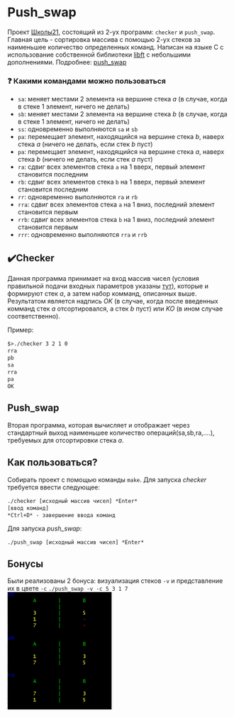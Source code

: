 # Push_swap

Проект [Школы21](https://21-school.ru/), состоящий из 2-ух программ: `checker` и `push_swap`. Главная цель - сортировка массива с помощью 2-ух стеков за наименьшее количество определенных команд. Написан на языке C с использование собственной библиотеки [libft](https://github.com/G4S-LA/libft) с небольшими дополнениями.
Подробнее: [push_swap](https://github.com/G4S-LA/Push_swap/blob/master/resources/push_swap.en.pdf)

### :question: Какими командами можно пользоваться

* `sa`: меняет местами 2 элемента на вершине стека *a* (в случае, когда в стеке 1 элемент, ничего не делать)
* `sb`: меняет местами 2 элемента на вершине стека *b* (в случае, когда в стеке 1 элемент, ничего не делать)
* `ss`: одновременно выполняются `sa` и `sb`
* `pa`: перемещает элемент, находящийся на вершине стека *b*, наверх стека *a* (ничего не делать, если стек *b* пуст)
* `pa`: перемещает элемент, находящийся на вершине стека *a*, наверх стека *b* (ничего не делать, если стек *a* пуст)
* `ra`: сдвиг всех элементов стека `a` на 1 вверх, первый элемент становится последним
* `rb`: сдвиг всех элементов стека `b` на 1 вверх, первый элемент становится последним
* `rr`: одновременно выполняются `ra` и `rb`
* `rra`: сдвиг всех элементов стека `a` на 1 вниз, последний элемент становится первым
* `rrb`: сдвиг всех элементов стека `b` на 1 вниз, последний элемент становится первым
* `rrr`: одновременно выполняются `rra` и `rrb`


## :heavy_check_mark:Checker
Данная программа принимает на вход массив чисел (условия правильной подачи входных параметров указаны [тут](https://github.com/G4S-LA/Push_swap/blob/master/resources/push_swap.en.pdf)), которые и формируют стек *a*, а затем набор комманд, описанных выше. Результатом является надпись *OK* (в случае, когда после введенных комманд стек *a* отсортировался, а стек *b* пуст) или *KO* (в ином случае соответственно).

Пример:
```
$>./checker 3 2 1 0
rra
pb
sa
rra
pa
OK
```
## Push_swap
Вторая программа, которая вычисляет и отображает через стандартный выход наименьшее количество операций(sa,sb,ra,....), требуемых для отсортировки стека *a*.


## Как пользоваться?
Собирать проект с помощью команды `make`.
Для запуска *checker* требуется ввести следующее:
```
./checker [исходный массив чисел] *Enter*
[ввод команд]
*Ctrl+D* - завершение ввода команд
```
Для запуска *push_swap*:
```
./push_swap [исходный массив чисел] *Enter*
```
## Бонусы
Были реализованы 2 бонуса: визуализация стеков `-v` и представление их в цвете `-c`
`./push_swap -v -c 5 3 1 7`
![](https://github.com/G4S-LA/pictures/blob/master/Push_swap/Bonus.png)
